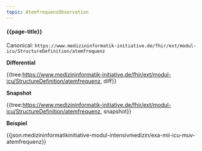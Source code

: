 ```yaml
---
topic: AtemfrequenzObservation
---
```

#### {{page-title}}

Canonical: 
```https://www.medizininformatik-initiative.de/fhir/ext/modul-icu/StructureDefinition/atemfrequenz```

**Differential**

{{tree:https://www.medizininformatik-initiative.de/fhir/ext/modul-icu/StructureDefinition/atemfrequenz, diff}}

**Snapshot**

{{tree:https://www.medizininformatik-initiative.de/fhir/ext/modul-icu/StructureDefinition/atemfrequenz, snapshot}}

**Beispiel**

{{json:medizininformatikinitiative-modul-intensivmedizin/exa-mii-icu-muv-atemfrequenz}}